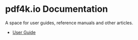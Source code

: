# pdf4k.io Documentation

A space for user guides, reference manuals and other articles.

- [User Guide](./user-guide/README.md)